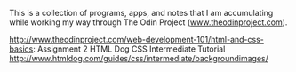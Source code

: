 This is a collection of programs, apps, and notes that I am accumulating while working my way through The Odin Project (www.theodinproject.com).

http://www.theodinproject.com/web-development-101/html-and-css-basics:
Assignment 2 HTML Dog CSS Intermediate Tutorial http://www.htmldog.com/guides/css/intermediate/backgroundimages/
